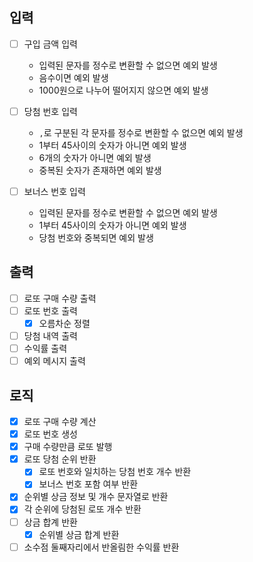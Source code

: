 ## 입력
- [ ] 구입 금액 입력
  - 입력된 문자를 정수로 변환할 수 없으면 예외 발생
  - 음수이면 예외 발생
  - 1000원으로 나누어 떨어지지 않으면 예외 발생

- [ ] 당첨 번호 입력
  - `,`로 구분된 각 문자를 정수로 변환할 수 없으면 예외 발생
  - 1부터 45사이의 숫자가 아니면 예외 발생
  - 6개의 숫자가 아니면 예외 발생
  - 중복된 숫자가 존재하면 예외 발생

- [ ] 보너스 번호 입력
  - 입력된 문자를 정수로 변환할 수 없으면 예외 발생
  - 1부터 45사이의 숫자가 아니면 예외 발생
  - 당첨 번호와 중복되면 예외 발생

## 출력
- [ ] 로또 구매 수량 출력
- [ ] 로또 번호 출력
  - [x] 오름차순 정렬
- [ ] 당첨 내역 출력
- [ ] 수익률 출력
- [ ] 예외 메시지 출력

## 로직
- [x] 로또 구매 수량 계산
- [x] 로또 번호 생성
- [x] 구매 수량만큼 로또 발행
- [x] 로또 당첨 순위 반환
  - [x] 로또 번호와 일치하는 당첨 번호 개수 반환
  - [x] 보너스 번호 포함 여부 반환
- [x] 순위별 상금 정보 및 개수 문자열로 반환
- [x] 각 순위에 당첨된 로또 개수 반환
- [ ] 상금 합계 반환
  - [x] 순위별 상금 합계 반환
- [ ] 소수점 둘째자리에서 반올림한 수익률 반환
